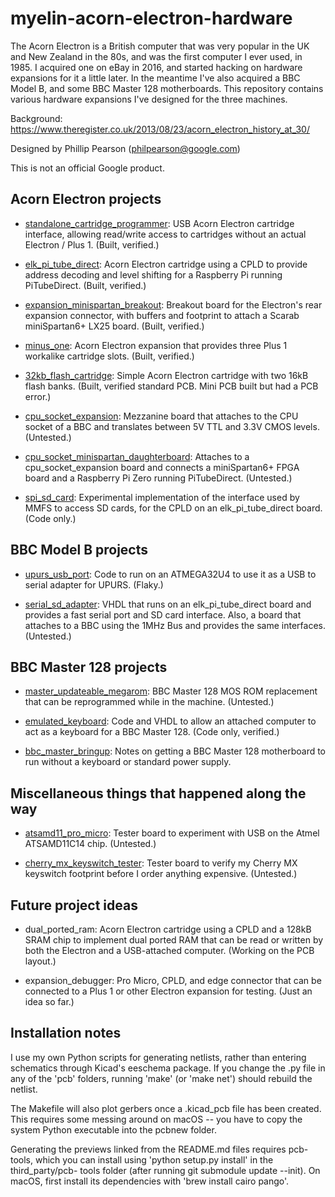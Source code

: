 myelin-acorn-electron-hardware
==============================

The Acorn Electron is a British computer that was very popular in the UK and New
Zealand in the 80s, and was the first computer I ever used, in 1985.  I acquired
one on eBay in 2016, and started hacking on hardware expansions for it a little
later.  In the meantime I've also acquired a BBC Model B, and some BBC Master
128 motherboards.  This repository contains various hardware expansions I've
designed for the three machines.

Background: https://www.theregister.co.uk/2013/08/23/acorn_electron_history_at_30/

Designed by Phillip Pearson (philpearson@google.com)

This is not an official Google product.

Acorn Electron projects
-----------------------

- [standalone_cartridge_programmer](standalone_cartridge_programmer/):
  USB Acorn Electron cartridge interface, allowing read/write access
  to cartridges without an actual Electron / Plus 1.  (Built,
  verified.)

- [elk_pi_tube_direct](elk_pi_tube_direct/): Acorn Electron cartridge
  using a CPLD to provide address decoding and level shifting for a
  Raspberry Pi running PiTubeDirect.  (Built, verified.)

- [expansion_minispartan_breakout](expansion_minispartan_breakout/):
  Breakout board for the Electron's rear expansion connector, with
  buffers and footprint to attach a Scarab miniSpartan6+ LX25 board.
  (Built, verified.)

- [minus_one](minus_one/): Acorn Electron expansion that provides
  three Plus 1 workalike cartridge slots.  (Built, verified.)

- [32kb_flash_cartridge](32kb_flash_cartridge/): Simple Acorn Electron
  cartridge with two 16kB flash banks.  (Built, verified standard PCB.
  Mini PCB built but had a PCB error.)

- [cpu_socket_expansion](cpu_socket_expansion/): Mezzanine board that attaches
  to the CPU socket of a BBC and translates between 5V TTL and 3.3V CMOS levels.
  (Untested.)

- [cpu_socket_minispartan_daughterboard](cpu_socket_minispartan_daughterboard/):
  Attaches to a cpu_socket_expansion board and connects a miniSpartan6+ FPGA
  board and a Raspberry Pi Zero running PiTubeDirect.  (Untested.)

- [spi_sd_card](spi_sd_card/): Experimental implementation of the interface
  used by MMFS to access SD cards, for the CPLD on an elk_pi_tube_direct board.
  (Code only.)

BBC Model B projects
--------------------

- [upurs_usb_port](upurs_usb_port/): Code to run on an ATMEGA32U4 to
  use it as a USB to serial adapter for UPURS.  (Flaky.)

- [serial_sd_adapter](serial_sd_adapter/): VHDL that runs on an
  elk_pi_tube_direct board and provides a fast serial port and SD card
  interface.  Also, a board that attaches to a BBC using the 1MHz Bus and
  provides the same interfaces.  (Untested.)

BBC Master 128 projects
-----------------------

- [master_updateable_megarom](master_updateable_megarom/): BBC Master 128 MOS
  ROM replacement that can be reprogrammed while in the machine.  (Untested.)

- [emulated_keyboard](emulated_keyboard/): Code and VHDL to allow an attached
  computer to act as a keyboard for a BBC Master 128.  (Code only, verified.)

- [bbc_master_bringup](bbc_master_bringup/): Notes on getting a BBC Master 128
  motherboard to run without a keyboard or standard power supply.

Miscellaneous things that happened along the way
------------------------------------------------

- [atsamd11_pro_micro](atsamd11_pro_micro/): Tester board to experiment with
  USB on the Atmel ATSAMD11C14 chip.  (Untested.)

- [cherry_mx_keyswitch_tester](cherry_mx_keyswitch_tester/): Tester board to
  verify my Cherry MX keyswitch footprint before I order anything expensive.
  (Untested.)

Future project ideas
--------------------

- dual_ported_ram: Acorn Electron cartridge using a CPLD and a 128kB
  SRAM chip to implement dual ported RAM that can be read or written
  by both the Electron and a USB-attached computer.  (Working on the
  PCB layout.)

- expansion_debugger: Pro Micro, CPLD, and edge connector that can be
  connected to a Plus 1 or other Electron expansion for testing.
  (Just an idea so far.)

Installation notes
------------------

I use my own Python scripts for generating netlists, rather than entering
schematics through Kicad's eeschema package.  If you change the .py file in
any of the 'pcb' folders, running 'make' (or 'make net') should rebuild the
netlist.

The Makefile will also plot gerbers once a .kicad_pcb file has been created.
This requires some messing around on macOS -- you have to copy the system
Python executable into the pcbnew folder.

Generating the previews linked from the README.md files requires pcb-tools,
which you can install using 'python setup.py install' in the third_party/pcb-
tools folder (after running git submodule update --init).  On macOS, first
install its dependencies with 'brew install cairo pango'.
